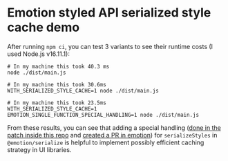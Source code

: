 # Emotion styled API serialized style cache demo

After running `npm ci`, you can test 3 variants to see their runtime costs (I used Node.js v16.11.1):

```
# In my machine this took 40.3 ms
node ./dist/main.js

# In my machine this took 30.6ms
WITH_SERIALIZED_STYLE_CACHE=1 node ./dist/main.js

# In my machine this took 23.5ms
WITH_SERIALIZED_STYLE_CACHE=1 EMOTION_SINGLE_FUNCTION_SPECIAL_HANDLING=1 node ./dist/main.js
```

From these results, you can see that adding a special handling ([done in the patch inside this repo](./patches/) and [created a PR in emotion](https://github.com/emotion-js/emotion/pull/2513)) for `serializeStyles` in `@emotion/serialize` is helpful to implement possibly efficient caching strategy in UI libraries.
